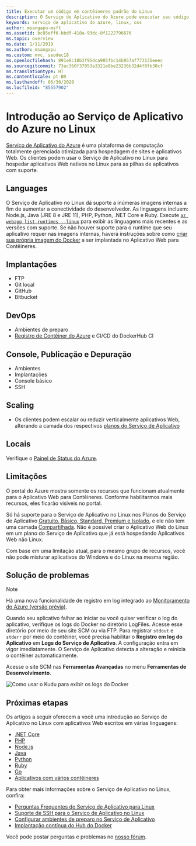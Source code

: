 ```yaml
---
title: Executar um código em contêineres padrão do Linux
description: O Serviço de Aplicativo do Azure pode executar seu código em contêineres pré-criados do Linux. Descubra como você pode executar seus aplicativos Web do Linux no Azure.
keywords: serviço de aplicativo do azure, linux, oss
author: msangapu-msft
ms.assetid: bc85eff6-bbdf-410a-93dc-0f1222796676
ms.topic: overview
ms.date: 1/11/2019
ms.author: msangapu
ms.custom: mvc, seodec18
ms.openlocfilehash: 891e0c18b3f95dca905fbc14b957af773135eeec
ms.sourcegitcommit: 73ac360f37053a3321e8be23236b32d4f8fb30cf
ms.translationtype: HT
ms.contentlocale: pt-BR
ms.lasthandoff: 06/30/2020
ms.locfileid: "85557902"
---
```

# <a name="introduction-to-azure-app-service-on-linux"></a>Introdução ao Serviço de Aplicativo do Azure no Linux

[Serviço de Aplicativo do Azure](../overview.md) é uma plataforma de computação totalmente gerenciada otimizada para hospedagem de sites e aplicativos Web. Os clientes podem usar o Serviço de Aplicativo no Linux para hospedar aplicativos Web nativos no Linux para as pilhas de aplicativos com suporte.

## <a name="languages"></a>Languages

O Serviço de Aplicativo no Linux dá suporte a inúmeras imagens internas a fim de aumentar a conectividade do desenvolvedor. As linguagens incluem: Node.js, Java (JRE 8 e JRE 11), PHP, Python, .NET Core e Ruby. Execute [`az webapp list-runtimes --linux`](https://docs.microsoft.com/cli/azure/webapp?view=azure-cli-latest#az-webapp-list-runtimes) para exibir as linguagens mais recentes e as versões com suporte. Se não houver suporte para o runtime que seu aplicativo requer nas imagens internas, haverá instruções sobre como [criar sua própria imagem do Docker](tutorial-custom-docker-image.md) a ser implantada no Aplicativo Web para Contêineres.

## <a name="deployments"></a>Implantações

* FTP
* Git local
* GitHub
* Bitbucket

## <a name="devops"></a>DevOps

* Ambientes de preparo
* [Registro de Contêiner do Azure](https://docs.microsoft.com/azure/container-registry/container-registry-intro) e CI/CD do DockerHub CI

## <a name="console-publishing-and-debugging"></a>Console, Publicação e Depuração

* Ambientes
* Implantações
* Console básico
* SSH

## <a name="scaling"></a>Scaling

* Os clientes podem escalar ou reduzir verticalmente aplicativos Web, alterando a camada dos respectivos [planos do Serviço de Aplicativo](https://docs.microsoft.com/azure/app-service/overview-hosting-plans?toc=%2fazure%2fapp-service-web%2ftoc.json)

## <a name="locations"></a>Locais

Verifique o [Painel de Status do Azure](https://azure.microsoft.com/status).

## <a name="limitations"></a>Limitações

O portal do Azure mostra somente os recursos que funcionam atualmente para o Aplicativo Web para Contêineres. Conforme habilitarmos mais recursos, eles ficarão visíveis no portal.

Só há suporte para o Serviço de Aplicativo no Linux nos Planos do Serviço de Aplicativo [Gratuito, Básico, Standard, Premium e Isolado](https://azure.microsoft.com/pricing/details/app-service/plans/), e ele não tem uma camada [Compartilhada](https://azure.microsoft.com/pricing/details/app-service/plans/). Não é possível criar o Aplicativo Web do Linux em um plano do Serviço de Aplicativo que já está hospedando Aplicativos Web não Linux.  

Com base em uma limitação atual, para o mesmo grupo de recursos, você não pode misturar aplicativos do Windows e do Linux na mesma região.

## <a name="troubleshooting"></a>Solução de problemas

> [!NOTE]
> Há uma nova funcionalidade de registro em log integrado ao [Monitoramento do Azure (versão prévia)](https://docs.microsoft.com/azure/app-service/troubleshoot-diagnostic-logs#send-logs-to-azure-monitor-preview). 
>
>

Quando seu aplicativo falhar ao iniciar ou você quiser verificar o log do aplicativo, verifique os logs do Docker no diretório LogFiles. Acesse esse diretório por meio de seu site SCM ou via FTP. Para registrar `stdout` e `stderr` por meio do contêiner, você precisa habilitar o **Registro em log do Aplicativo** em **Logs do Serviço de Aplicativo**. A configuração entra em vigor imediatamente. O Serviço de Aplicativo detecta a alteração e reinicia o contêiner automaticamente.

Acesse o site SCM nas **Ferramentas Avançadas** no menu **Ferramentas de Desenvolvimento**.

![Como usar o Kudu para exibir os logs do Docker][1]

## <a name="next-steps"></a>Próximas etapas

Os artigos a seguir oferecem a você uma introdução ao Serviço de Aplicativo no Linux com aplicativos Web escritos em várias linguagens:

* [.NET Core](quickstart-dotnetcore.md)
* [PHP](https://docs.microsoft.com/azure/app-service/containers/quickstart-php)
* [Node.js](quickstart-nodejs.md)
* [Java](quickstart-java.md)
* [Python](quickstart-python.md)
* [Ruby](quickstart-ruby.md)
* [Go](quickstart-docker-go.md)
* [Aplicativos com vários contêineres](quickstart-multi-container.md)

Para obter mais informações sobre o Serviço de Aplicativo no Linux, confira:

* [Perguntas Frequentes do Serviço de Aplicativo para Linux](app-service-linux-faq.md)
* [Suporte de SSH para o Serviço de Aplicativo no Linux](app-service-linux-ssh-support.md)
* [Configurar ambientes de preparo no Serviço de Aplicativo](../../app-service/deploy-staging-slots.md?toc=%2fazure%2fapp-service%2fcontainers%2ftoc.json)
* [Implantação contínua do Hub do Docker](app-service-linux-ci-cd.md)

Você pode postar perguntas e problemas no [nosso fórum](https://docs.microsoft.com/answers/topics/azure-webapps.html).

<!--Image references-->
[1]: ./media/app-service-linux-intro/kudu-docker-logs.png
[2]: ./media/app-service-linux-intro/logging.png
